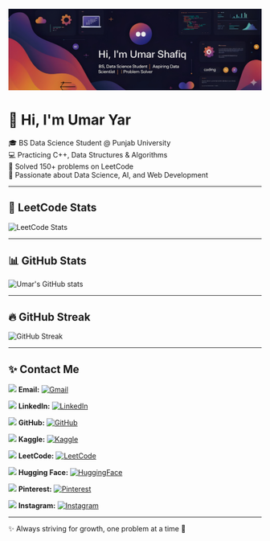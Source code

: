 ![Header](https://raw.githubusercontent.com/Umar123-git/leetcode-progress/main/banner.png.png)


# 👋 Hi, I'm Umar Yar  

🎓 BS Data Science Student @ Punjab University  
💻 Practicing C++, Data Structures & Algorithms  
🚀 Solved 150+ problems on LeetCode  
🌟 Passionate about Data Science, AI, and Web Development  

---
 
## 🧩 LeetCode Stats

<div align="left">

![LeetCode Stats](https://leetcard.jacoblin.cool/hyxk412IG6?theme=dark&font=JetBrains%20Mono&ext=heatmap)

</div>

---

## 📊 GitHub Stats  

![Umar's GitHub stats](https://github-readme-stats.vercel.app/api?username=Umar123-git&show_icons=true&theme=dark)  

---

## 🔥 GitHub Streak  

![GitHub Streak](https://streak-stats.demolab.com/?user=Umar123-git&theme=dark)  

---

## ✨ Contact Me


<img src="https://cdn.jsdelivr.net/gh/devicons/devicon/icons/google/google-original.svg" width="20"/> **Email:** [![Gmail](https://img.shields.io/badge/Gmail-D14836?style=flat&logo=gmail&logoColor=white)](mailto:umaru0977@gmail.com)  

<img src="https://cdn.jsdelivr.net/gh/devicons/devicon/icons/linkedin/linkedin-original.svg" width="20"/> **LinkedIn:** [![LinkedIn](https://img.shields.io/badge/Umar_Shafiq-0A66C2?style=flat&logo=linkedin&logoColor=white)](https://www.linkedin.com/in/umar-shafiq-99035a353/)  

<img src="https://cdn.jsdelivr.net/gh/devicons/devicon/icons/github/github-original.svg" width="20"/> **GitHub:** [![GitHub](https://img.shields.io/badge/Umar123--git-181717?style=flat&logo=github&logoColor=white)](https://github.com/Umar123-git)  

<img src="https://cdn.jsdelivr.net/gh/devicons/devicon/icons/kaggle/kaggle-original.svg" width="20"/> **Kaggle:** [![Kaggle](https://img.shields.io/badge/Umar_Shafiq-20BEFF?style=flat&logo=kaggle&logoColor=white)](https://www.kaggle.com/mumarshafiq)  

<img src="https://upload.wikimedia.org/wikipedia/commons/1/19/LeetCode_logo_black.png" width="20"/> **LeetCode:** [![LeetCode](https://img.shields.io/badge/LeetCode-Umar_Shafiq-FFA116?style=flat&logo=leetcode&logoColor=white)](https://leetcode.com/u/hyxk412IG6/)  

<img src="https://huggingface.co/front/assets/huggingface_logo-noborder.svg" width="20"/> **Hugging Face:** [![HuggingFace](https://img.shields.io/badge/HuggingFace-Umar_Shafiq-FFD21E?style=flat&logo=huggingface&logoColor=black)](https://huggingface.co/Umar0977)  

<img src="https://upload.wikimedia.org/wikipedia/commons/0/08/Pinterest-logo.png" width="20"/> **Pinterest:** [![Pinterest](https://img.shields.io/badge/Pinterest-Umar_Shafiq-E60023?style=flat&logo=pinterest&logoColor=white)](https://www.pinterest.com/umaru0977/_profile/)  

<img src="https://upload.wikimedia.org/wikipedia/commons/a/a5/Instagram_icon.png" width="20"/> **Instagram:** [![Instagram](https://img.shields.io/badge/Instagram-i__umar__yar-E4405F?style=flat&logo=instagram&logoColor=white)](https://www.instagram.com/i_umar_yar/?__pwa=1)


---
✨ Always striving for growth, one problem at a time 🚀
